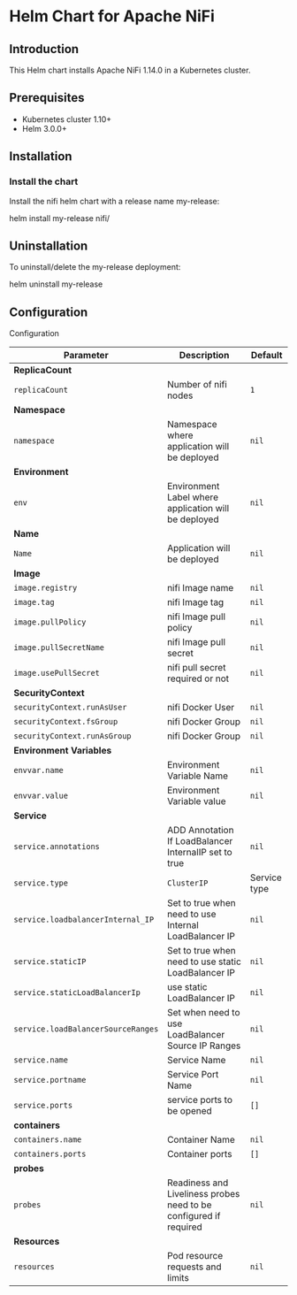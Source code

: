 # Helm Chart for Apache NiFi

## Introduction

This Helm chart installs Apache NiFi 1.14.0 in a Kubernetes cluster.

## Prerequisites

- Kubernetes cluster 1.10+
- Helm 3.0.0+

## Installation

### Install the chart

Install the nifi helm chart with a release name my-release:

helm install my-release nifi/


## Uninstallation

To uninstall/delete the my-release deployment:

helm uninstall my-release

## Configuration

Configuration

| Parameter                                                                   | Description                                                                                                        | Default                         |
| --------------------------------------------------------------------------- | -------------------------------------------------------------------------------------------------------------------| ------------------------------- |
| **ReplicaCount**                                                            |
| `replicaCount`                                                              | Number of nifi nodes                                                                                               | `1`                             |
| **Namespace**                                                            |
| `namespace`                                                              | Namespace where application will be deployed                                                                                              | `nil`                             |
| **Environment**                                                            |
| `env`                                                              | Environment Label where application will be deployed                                                                                              | `nil`                             |
| **Name**                                                            |
| `Name`                                                              |  Application will be deployed                                                                                             | `nil`                             |
| **Image**                                                                   |
| `image.registry`                                                          | nifi Image name                                                                                                    | `nil`                   |
| `image.tag`                                                                   | nifi Image tag                                                                                                     | `nil`                        |
| `image.pullPolicy`                                                          | nifi Image pull policy                                                                                             | `nil`                  |
| `image.pullSecretName`                                                          | nifi Image pull secret                                                                                             | `nil`                           |
| `image.usePullSecret`                                                          | nifi pull secret required or not                                                                                             | `nil`                           |
| **SecurityContext**                                                         |
| `securityContext.runAsUser`                                                 | nifi Docker User                                                                                                   | `nil`                          |
| `securityContext.fsGroup`                                                   | nifi Docker Group                                                                                                  | `nil`                          |
| `securityContext.runAsGroup`                                                   | nifi Docker Group                               | `nil`                          |
| **Environment Variables**
| `envvar.name`                                                   | Environment Variable Name                            | `nil`                          |
| `envvar.value`                                                   | Environment Variable value                            | `nil`                          |
| **Service**                                                                     |
| `service.annotations`                                                            | ADD Annotation If LoadBalancer InternalIP set to true                                                                                 | `nil`                         |
| `service.type`    | `ClusterIP` | Service type  |
| `service.loadbalancerInternal_IP`       | Set to true when need to use Internal LoadBalancer IP | `nil` |
| `service.staticIP`                | Set to true when need to use static LoadBalancer IP                                               | `nil`                            |
| `service.staticLoadBalancerIp`                |  use static LoadBalancer IP                        | `nil`                            |
| `service.loadBalancerSourceRanges`                                                   | Set when need to use LoadBalancer Source IP Ranges                                                                                      | `nil`                      |
| `service.name`    | Service Name                               | `nil`                          |
| `service.portname`            | Service Port Name                         | `nil`                          |
| `service.ports    `                                                       | service ports to be opened                        | `[]`                            |
| **containers**
| `containers.name`   | Container Name               | `nil`                           | 
| `containers.ports`   | Container ports                | `[]`                           | 
| **probes**
| `probes`                                                                | Readiness and Liveliness probes need to be configured if required            | `nil`                           |
| **Resources**
| `resources`                            | Pod resource requests and limits            | `nil`                           |
